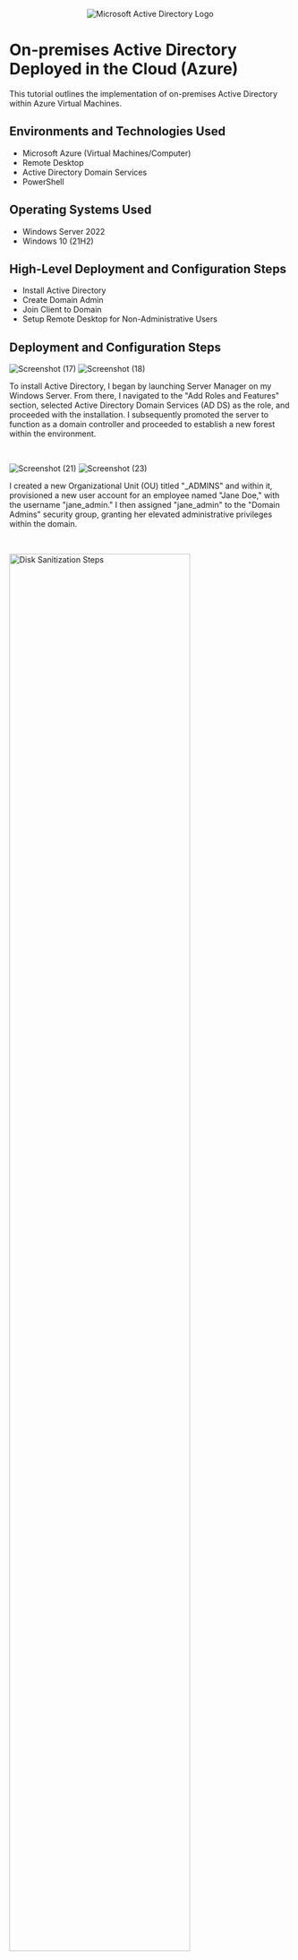<p align="center">
<img src="https://i.imgur.com/pU5A58S.png" alt="Microsoft Active Directory Logo"/>
</p>

<h1>On-premises Active Directory Deployed in the Cloud (Azure)</h1>
This tutorial outlines the implementation of on-premises Active Directory within Azure Virtual Machines.<br />




<h2>Environments and Technologies Used</h2>

- Microsoft Azure (Virtual Machines/Computer)
- Remote Desktop
- Active Directory Domain Services
- PowerShell

<h2>Operating Systems Used </h2>

- Windows Server 2022
- Windows 10 (21H2)

<h2>High-Level Deployment and Configuration Steps</h2>

- Install Active Directory
- Create Domain Admin
- Join Client to Domain
- Setup Remote Desktop for Non-Administrative Users

<h2>Deployment and Configuration Steps</h2>

![Screenshot (17)](https://github.com/user-attachments/assets/e55731d4-aa9e-4b7e-b9cd-c81454d4ca35) ![Screenshot (18)](https://github.com/user-attachments/assets/ad423f83-a59a-4102-8eb5-fab0af51033f)



<p>
To install Active Directory, I began by launching Server Manager on my Windows Server. From there, I navigated to the "Add Roles and Features" section, selected Active Directory Domain Services (AD DS) as the role, and proceeded with the installation.  I subsequently promoted the server to function as a domain controller and proceeded to establish a new forest within the environment.
</p>
<br />

![Screenshot (21)](https://github.com/user-attachments/assets/60dd7f3a-dc44-4995-a604-9a823a7dd8c6) ![Screenshot (23)](https://github.com/user-attachments/assets/37ba07e0-ed56-43cb-b70c-aa5de988b4f9)


<p>
I created a new Organizational Unit (OU) titled "_ADMINS" and within it, provisioned a new user account for an employee named "Jane Doe," with the username "jane_admin." I then assigned "jane_admin" to the "Domain Admins" security group, granting her elevated administrative privileges within the domain.
</p>
<br />

<p>
<img src="https://i.imgur.com/DJmEXEB.png" height="80%" width="80%" alt="Disk Sanitization Steps"/>
</p>
<p>
Lorem ipsum dolor sit amet, consectetur adipiscing elit, sed do eiusmod tempor incididunt ut labore et dolore magna aliqua. Ut enim ad minim veniam, quis nostrud exercitation ullamco laboris nisi ut aliquip ex ea commodo consequat. Duis aute irure dolor in reprehenderit in voluptate velit esse cillum dolore eu fugiat nulla pariatur.
</p>
<br />
